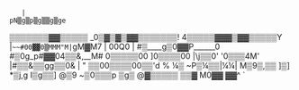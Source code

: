        |
    pN▒g▒p▒g▒▒g▒ge
   ▒▒▒▒▒▒▒▓▓▒▒▒▒▒
 _0▒▓▒▓▒▓▓▒▒▒▒▒▒▒!
 4▒▒▒▒▒▓▓▓▒▓▓▒▒▒▒▒Y
 |` ~~#00▓▓0▒MMM"M|
       `gM▓M7
|       00Q0       |
#▒____g▒0▓▓P______0
#▒0g_p#▓▓04▒▒&,__M#
0▒▒▒▒▒00   ]0▒▒▒▒00
 |\j▒▒0'   '0▒▒▒4M'
  |\#▒▒&▒▒gg▒▒0& |
 " ▒▒00▒▒▒▒00▒▒'d
 %  ¼▒  ~P▒¼▒▒|¼¼|
 M▒9▒,▒▒ ]▒] *▒j,g
 l▒g▒▒] @▒9
  ~▒0▒▒▒p ▒g▒
    @▓▒▒▒▒▒  ▒▒▓
     M0▓▓  ▓▓^
       `
